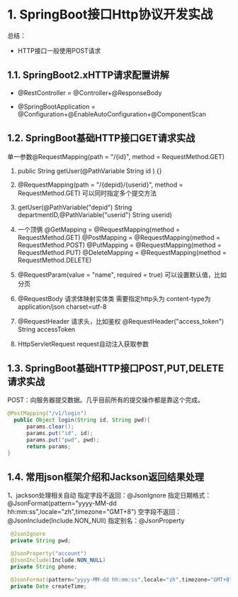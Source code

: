 # 1. SpringBoot接口Http协议开发实战

总结：

- HTTP接口一般使用POST请求

## 1.1. SpringBoot2.xHTTP请求配置讲解

- @RestController = @Controller+@ResponseBody

- @SpringBootApplication = @Configuration+@EnableAutoConfiguration+@ComponentScan

## 1.2. SpringBoot基础HTTP接口GET请求实战

   单一参数@RequestMapping(path = "/{id}", method = RequestMethod.GET)

1. public String getUser(@PathVariable String id ) {}

1. @RequestMapping(path = "/{depid}/{userid}", method = RequestMethod.GET)
   可以同时指定多个提交方法
1. getUser(@PathVariable("depid") String departmentID,@PathVariable("userid") String userid)

1. 一个顶俩
@GetMapping = @RequestMapping(method = RequestMethod.GET)
@PostMapping = @RequestMapping(method = RequestMethod.POST)
@PutMapping = @RequestMapping(method = RequestMethod.PUT)
@DeleteMapping = @RequestMapping(method = RequestMethod.DELETE)

1. @RequestParam(value = "name", required = true)
 可以设置默认值，比如分页

1. @RequestBody 请求体映射实体类
 需要指定http头为 content-type为application/json charset=utf-8

1. @RequestHeader 请求头，比如鉴权
 @RequestHeader("access_token") String accessToken

1. HttpServletRequest request自动注入获取参数

## 1.3. SpringBoot基础HTTP接口POST,PUT,DELETE请求实战

POST：向服务器提交数据。几乎目前所有的提交操作都是靠这个完成。

```java
@PostMapping("/v1/login")
  public Object login(String id, String pwd){
      params.clear();
      params.put("id", id);
      params.put("pwd", pwd);
      return params;
}
```

## 1.4. 常用json框架介绍和Jackson返回结果处理

 1、jackson处理相关自动
  指定字段不返回：@JsonIgnore
  指定日期格式：@JsonFormat(pattern="yyyy-MM-dd hh:mm:ss",locale="zh",timezone="GMT+8")
  空字段不返回：@JsonInclude(Include.NON_NUll)
  指定别名：@JsonProperty

```java
 @JsonIgnore
 private String pwd;

 @JsonProperty("account")
 @JsonInclude(Include.NON_NULL)
 private String phone;

 @JsonFormat(pattern="yyyy-MM-dd hh:mm:ss",locale="zh",timezone="GMT+8")
 private Date createTime;

```
